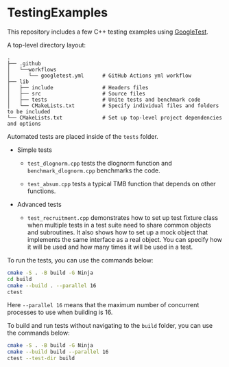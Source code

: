 # TestingExamples
This repository includes a few C++ testing examples using [GoogleTest](https://github.com/google/googletest). 

A top-level directory layout:

```
.
├── .github
│   └──workflows          
│      └── googletest.yml      # GitHub Actions yml workflow
├── lib                    
│   ├── include                # Headers files
│   ├── src                    # Source files
│   ├── tests                  # Unite tests and benchmark code
│   └── CMakeLists.txt         # Specify individual files and folders to be included
└── CMakeLists.txt             # Set up top-level project dependencies and options
```

Automated tests are placed inside of the `tests` folder. 

- Simple tests

    - `test_dlognorm.cpp` tests the dlognorm function and `benchmark_dlognorm.cpp` benchmarks the code.

    - `test_absum.cpp` tests a typical TMB function that depends on other functions.

- Advanced tests
    - `test_recruitment.cpp` demonstrates how to set up test fixture class when multiple tests in a test suite need to share common objects and subroutines. It also shows how to set up a mock object that implements the same interface as a real object. You can specify how it will be used and how many times it will be used in a test.

To run the tests, you can use the commands below:
```bash
cmake -S . -B build -G Ninja
cd build 
cmake --build . --parallel 16
ctest
```
Here `--parallel 16` means that the maximum number of concurrent processes to use when building is 16. 

To build and run tests without navigating to the `build` folder, you can use the commands below:
```bash
cmake -S . -B build -G Ninja 
cmake --build build --parallel 16
ctest --test-dir build
```
